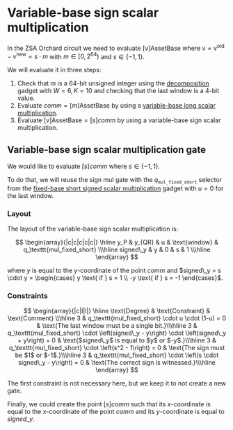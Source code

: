 # Variable-base sign scalar multiplication

In the ZSA Orchard circuit we need to evaluate $[\mathsf{v}] \mathsf{AssetBase}$
where $\mathsf{v} = \mathsf{v^{old}} - \mathsf{v^{new}} = s \cdot m$ with $m \in [0, 2^{64})$ and $s \in \{-1, 1\}$.

We will evaluate it in three steps:

1. Check that $m$ is a 64-bit unsigned integer using the [decomposition](../decomposition.md) gadget
   with $W = 6, K = 10$ and checking that the last window is a 4-bit value.
2. Evaluate $comm = [m] \mathsf{AssetBase}$ by using
   a [variable-base long scalar multiplication](../var-base-scalar-mul.md).
3. Evaluate $[\mathsf{v}] \mathsf{AssetBase} = [s] comm$ by using a variable-base sign scalar multiplication.

## Variable-base sign scalar multiplication gate

We would like to evaluate $[s] comm$ where $s \in \{-1, 1\}$.

To do that, we will reuse the sign mul gate with the $q_\texttt{mul_fixed_short}$ selector from the
[fixed-base short signed scalar multiplication](../fixed-base-scalar-mul.md#short-signed-scalar) gadget
with $u=0$ for the last window.

### Layout

The layout of the variable-base sign scalar multiplication is:

$$
\begin{array}{|c|c|c|c|c|}
\hline
y_P & y_{QR} & u & \text{window} & q_\texttt{mul_fixed_short} \\\hline
signed\_y & y & 0 & s & 1 \\\hline
\end{array}
$$

where $y$ is equal to the $y$-coordinate of the point $comm$ and
$signed\_y = s \cdot y = \begin{cases}
y \text{ if } s = 1 \\
-y \text{ if } s = -1
\end{cases}$.

### Constraints

$$
\begin{array}{|c|l|l|}
\hline
\text{Degree} & \text{Constraint} & \text{Comment} \\\hline
3 & q_\texttt{mul_fixed_short} \cdot u \cdot (1-u) = 0 & \text{The last window must be a single bit.}\\\hline
3 & q_\texttt{mul_fixed_short} \cdot \left(signed\_y - y\right) \cdot \left(signed\_y + y\right) = 0 & \text{$signed\_y$ is equal to $y$ or $-y$.}\\\hline
3 & q_\texttt{mul_fixed_short} \cdot \left(s^2 - 1\right) = 0 & \text{The sign must be $1$ or $-1$.}\\\hline
3 & q_\texttt{mul_fixed_short} \cdot \left(s \cdot signed\_y - y\right) = 0 & \text{The correct sign is witnessed.}\\\hline
\end{array}
$$

The first constraint is not necessary here, but we keep it to not create a new gate.

Finally, we could create the point $[s] comm$ such that its $x$-coordinate is equal to the $x$-coordinate of the
point $comm$ and its $y$-coordinate is equal to $signed\_y$.
